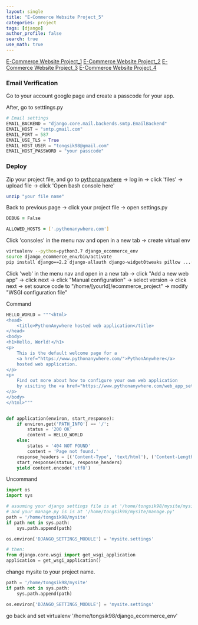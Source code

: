 ```yaml
---
layout: single
title: "E-Commerce Website Project_5"
categories: project
tags: [django]
author_profile: false
search: true
use_math: true
---
```


[E-Commerce Website Project_1](https://henrychung98.github.io/project/eCommerce1/)
[E-Commerce Website Project_2](https://henrychung98.github.io/project/eCommerce2/)
[E-Commerce Website Project_3](https://henrychung98.github.io/project/eCommerce3/)
[E-Commerce Website Project_4](https://henrychung98.github.io/project/eCommerce4/)

### Email Verification
Go to your account google page and create a passcode for your app.

After, go to setttings.py 
```python
# Email settings
EMAIL_BACKEND = "django.core.mail.backends.smtp.EmailBackend"
EMAIL_HOST = "smtp.gmail.com"
EMAIL_PORT = 587
EMAIL_USE_TLS = True
EMAIL_HOST_USER = "tongsik98@gmail.com"
EMAIL_HOST_PASSWORD = "your passcode"
```


### Deploy
Zip your project file, and go to [pythonanywhere](https://www.pythonanywhere.com/) -> log in -> click 'files' -> upload file -> click 'Open bash console here' 

```zsh
unzip "your file name"
```
Back to previous page -> click your project file -> open settings.py

```zsh
DEBUG = False

ALLOWED_HOSTS = ['.pythonanywhere.com']
```
Click 'consoles' in the menu nav and open in a new tab -> create virtual env

```zsh
virtualenv --python=python3.7 django_ecommerce_env
source django_ecommerce_env/bin/activate
pip install django==2.2 django-allauth django-widget0tweaks pillow ...(what you have installed)
```

Click 'web' in the menu nav and open in a new tab -> click "Add a new web app" -> click next -> click "Manual configuration" -> select version -> click next -> set source code to "/home/[yourId]/ecommerce_project" -> modify "WSGI configuration file"

Command 
```python
HELLO_WORLD = """<html>
<head>
    <title>PythonAnywhere hosted web application</title>
</head>
<body>
<h1>Hello, World!</h1>
<p>
    This is the default welcome page for a
    <a href="https://www.pythonanywhere.com/">PythonAnywhere</a>
    hosted web application.
</p>
<p>
    Find out more about how to configure your own web application
    by visiting the <a href="https://www.pythonanywhere.com/web_app_setup/">web app setup</a> page
</p>
</body>
</html>"""


def application(environ, start_response):
    if environ.get('PATH_INFO') == '/':
        status = '200 OK'
        content = HELLO_WORLD
    else:
        status = '404 NOT FOUND'
        content = 'Page not found.'
    response_headers = [('Content-Type', 'text/html'), ('Content-Length', str(len(content)))]
    start_response(status, response_headers)
    yield content.encode('utf8')
```

Uncommand
```python
import os
import sys

# assuming your django settings file is at '/home/tongsik98/mysite/mysite/settings.py'
# and your manage.py is is at '/home/tongsik98/mysite/manage.py'
path = '/home/tongsik98/mysite'
if path not in sys.path:
    sys.path.append(path)

os.environ['DJANGO_SETTINGS_MODULE'] = 'mysite.settings'

# then:
from django.core.wsgi import get_wsgi_application
application = get_wsgi_application()
```

change mysite to your project name.
```python
path = '/home/tongsik98/mysite'
if path not in sys.path:
    sys.path.append(path)

os.environ['DJANGO_SETTINGS_MODULE'] = 'mysite.settings'
```

go back and set virtualenv '/home/tongsik98/django_ecommerce_env'